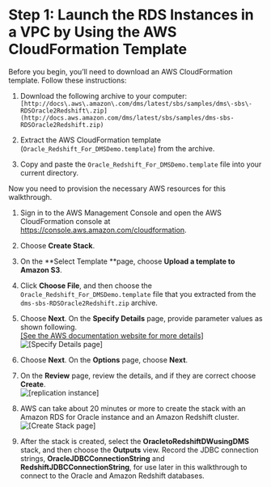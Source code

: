 # Step 1: Launch the RDS Instances in a VPC by Using the AWS CloudFormation Template<a name="chap-rdsoracle2redshift.steps.launchrdswcloudformation"></a>

Before you begin, you’ll need to download an AWS CloudFormation template\. Follow these instructions:

1. Download the following archive to your computer: ` [http://docs\.aws\.amazon\.com/dms/latest/sbs/samples/dms\-sbs\-RDSOracle2Redshift\.zip](http://docs.aws.amazon.com/dms/latest/sbs/samples/dms-sbs-RDSOracle2Redshift.zip) ` 

1. Extract the AWS CloudFormation template \(`Oracle_Redshift_For_DMSDemo.template`\) from the archive\.

1. Copy and paste the `Oracle_Redshift_For_DMSDemo.template` file into your current directory\.

Now you need to provision the necessary AWS resources for this walkthrough\.

1. Sign in to the AWS Management Console and open the AWS CloudFormation console at [https://console\.aws\.amazon\.com/cloudformation](https://console.aws.amazon.com/cloudformation/)\.

1. Choose **Create Stack**\.

1. On the **Select Template **page, choose **Upload a template to Amazon S3**\.

1. Click **Choose File**, and then choose the `Oracle_Redshift_For_DMSDemo.template` file that you extracted from the `dms-sbs-RDSOracle2Redshift.zip` archive\.

1. Choose **Next**\. On the **Specify Details** page, provide parameter values as shown following\.    
[\[See the AWS documentation website for more details\]](http://docs.aws.amazon.com/dms/latest/sbs/chap-rdsoracle2redshift.steps.launchrdswcloudformation.html)  
![\[Specify Details page\]](http://docs.aws.amazon.com/dms/latest/sbs/images/sbs-rdsor2redshift3.png)

1. Choose **Next**\. On the **Options** page, choose **Next**\.

1. On the **Review** page, review the details, and if they are correct choose **Create**\.  
![\[replication instance\]](http://docs.aws.amazon.com/dms/latest/sbs/images/sbs-rdsor2redshift5.png)

1.  AWS can take about 20 minutes or more to create the stack with an Amazon RDS for Oracle instance and an Amazon Redshift cluster\.  
![\[Create Stack page\]](http://docs.aws.amazon.com/dms/latest/sbs/images/sbs-rdsor2redshift6.png)

1. After the stack is created, select the **OracletoRedshiftDWusingDMS** stack, and then choose the **Outputs** view\. Record the JDBC connection strings, **OracleJDBCConnectionString** and **RedshiftJDBCConnectionString**, for use later in this walkthrough to connect to the Oracle and Amazon Redshift databases\.